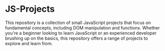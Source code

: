 # JS-Projects
This repository is a collection of small JavaScript projects that focus on fundamental concepts, including DOM manipulation and functions. Whether you're a beginner looking to learn JavaScript or an experienced developer brushing up on the basics, this repository offers a range of projects to explore and learn from.
